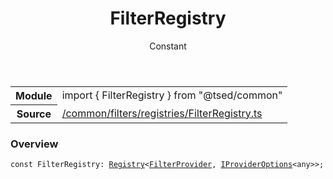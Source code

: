 
<header class="symbol-info-header"><h1 id="filterregistry">FilterRegistry</h1><label class="symbol-info-type-label const">Constant</label></header>
<!-- summary -->
<section class="symbol-info"><table class="is-full-width"><tbody><tr><th>Module</th><td><div class="lang-typescript"><span class="token keyword">import</span> { FilterRegistry }&nbsp;<span class="token keyword">from</span>&nbsp;<span class="token string">"@tsed/common"</span></div></td></tr><tr><th>Source</th><td><a href="https://github.com/Romakita/ts-express-decorators/blob/v4.3.0/src//common/filters/registries/FilterRegistry.ts#L0-L0">/common/filters/registries/FilterRegistry.ts</a></td></tr></tbody></table></section>
<!-- overview -->


### Overview


<pre><code class="typescript-lang "><span class="token keyword">const</span> FilterRegistry<span class="token punctuation">:</span> <a href="#api/core/registry"><span class="token">Registry</span></a><<a href="#api/common/filters/filterprovider"><span class="token">FilterProvider</span></a><span class="token punctuation">,</span> <a href="#api/common/di/iprovideroptions"><span class="token">IProviderOptions</span></a><<span class="token keyword">any</span>>><span class="token punctuation">;</span></code></pre>


<!-- Parameters -->

<!-- Description -->

<!-- Members -->

